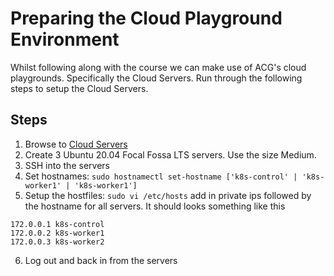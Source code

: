 # Preparing the Cloud Playground Environment
Whilst following along with the course we can make use of ACG's cloud playgrounds. Specifically the Cloud Servers. Run through the following steps to setup the Cloud Servers. 

## Steps
1. Browse to [Cloud Servers](https://learn.acloud.guru/cloud-playground/cloud-servers)
2. Create 3 Ubuntu 20.04 Focal Fossa LTS servers. Use the size Medium. 
3. SSH into the servers 
4. Set hostnames: `sudo hostnamectl set-hostname ['k8s-control' | 'k8s-worker1' | 'k8s-worker1']`
5. Setup the hostfiles: `sudo vi /etc/hosts` add in private ips followed by the hostname for all servers. It should looks something like this 
```
172.0.0.1 k8s-control
172.0.0.2 k8s-worker1
172.0.0.3 k8s-worker2
```
6. Log out and back in from the servers 